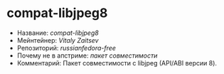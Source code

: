 compat-libjpeg8
================
 * Название:			*compat-libjpeg8*
 * Мейнтейнер:			*Vitaly Zaitsev*
 * Репозиторий:			*russianfedora-free*
 * Почему не в апстриме:	*пакет совместимости*
 * Комментарий:			Пакет совместимости с libjpeg (API/ABI версии 8).
